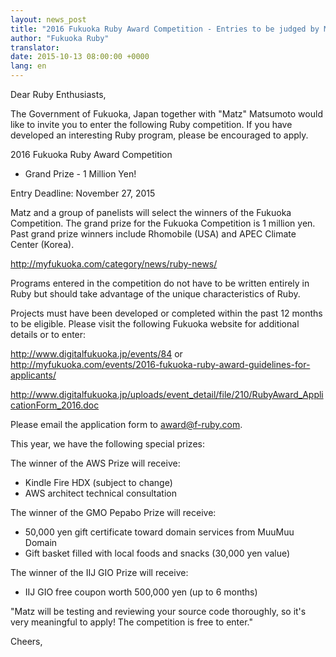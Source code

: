 ```yaml
---
layout: news_post
title: "2016 Fukuoka Ruby Award Competition - Entries to be judged by Matz"
author: "Fukuoka Ruby"
translator:
date: 2015-10-13 08:00:00 +0000
lang: en
---
```


Dear Ruby Enthusiasts,

The Government of Fukuoka, Japan together with "Matz" Matsumoto would like to
invite you to enter the following Ruby competition. If you have developed an
interesting Ruby program, please be encouraged to apply.

2016 Fukuoka Ruby Award Competition
 - Grand Prize - 1 Million Yen!

Entry Deadline: November 27, 2015

Matz and a group of panelists will select the winners of the Fukuoka Competition.
The grand prize for the Fukuoka Competition is 1 million yen.
Past grand prize winners include Rhomobile (USA) and APEC Climate Center (Korea).

http://myfukuoka.com/category/news/ruby-news/

Programs entered in the competition do not have to be written entirely in Ruby
but should take advantage of the unique characteristics of Ruby.

Projects must have been developed or completed within the past 12 months to be
eligible. Please visit the following Fukuoka website for additional details or
to enter:

http://www.digitalfukuoka.jp/events/84
or
http://myfukuoka.com/events/2016-fukuoka-ruby-award-guidelines-for-applicants/

http://www.digitalfukuoka.jp/uploads/event_detail/file/210/RubyAward_ApplicationForm_2016.doc

Please email the application form to award@f-ruby.com.

This year, we have the following special prizes:

The winner of the AWS Prize will receive:

* Kindle Fire HDX (subject to change)
* AWS architect technical consultation

The winner of the GMO Pepabo Prize will receive:

* 50,000 yen gift certificate toward domain services from MuuMuu Domain
* Gift basket filled with local foods and snacks (30,000 yen value)

The winner of the IIJ GIO Prize will receive:

* IIJ GIO free coupon worth 500,000 yen (up to 6 months)

"Matz will be testing and reviewing your source code thoroughly, so it's very
meaningful to apply! The competition is free to enter."

Cheers,

